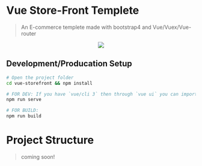 # Vue Store-Front Templete

> An E-commerce templete made with bootstrap4
> and Vue/Vuex/Vue-router


<p align="center">
  <img src="https://i.imgur.com/LMRIylM.png">
</p>

## Development/Producation Setup

``` bash
# Open the project folder
cd vue-storefront && npm install

# FOR DEV: If you have `vue/cli 3` then through `vue ui` you can import the file and serve it. else 
npm run serve

# FOR BUILD: 
npm run build
```

# Project Structure 

>coming soon!
